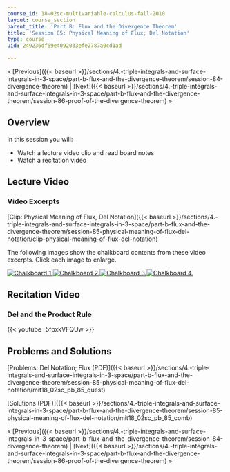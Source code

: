 ```yaml
---
course_id: 18-02sc-multivariable-calculus-fall-2010
layout: course_section
parent_title: 'Part B: Flux and the Divergence Theorem'
title: 'Session 85: Physical Meaning of Flux; Del Notation'
type: course
uid: 249236df69e4092033efe2787a0cd1ad

---
```


« [Previous]({{< baseurl >}}/sections/4.-triple-integrals-and-surface-integrals-in-3-space/part-b-flux-and-the-divergence-theorem/session-84-divergence-theorem) | [Next]({{< baseurl >}}/sections/4.-triple-integrals-and-surface-integrals-in-3-space/part-b-flux-and-the-divergence-theorem/session-86-proof-of-the-divergence-theorem) »

Overview
--------

In this session you will:

*   Watch a lecture video clip and read board notes
*   Watch a recitation video

Lecture Video
-------------

### Video Excerpts

[Clip: Physical Meaning of Flux, Del Notation]({{< baseurl >}}/sections/4.-triple-integrals-and-surface-integrals-in-3-space/part-b-flux-and-the-divergence-theorem/session-85-physical-meaning-of-flux-del-notation/clip-physical-meaning-of-flux-del-notation)

The following images show the chalkboard contents from these video excerpts. Click each image to enlarge.

[![Chalkboard 1.](/coursemedia/18-02sc-multivariable-calculus-fall-2010/eceb6e8ecff54cf0aed3441fe42ec18d_MIT18_02SC_L29Brds_1a.png)](/coursemedia/18-02sc-multivariable-calculus-fall-2010/4cae501e066bb4cae85b842893c8a60d_MIT18_02SC_L29Brds_1.png "Open in a new window.")[![Chalkboard 2.](/coursemedia/18-02sc-multivariable-calculus-fall-2010/2ebbb2daff6fd85a60a5a7445db7d3cb_MIT18_02SC_L29Brds_2a.png)](/coursemedia/18-02sc-multivariable-calculus-fall-2010/a203eaf244c6a618f062c033e0544ef7_MIT18_02SC_L29Brds_2.png "Open in a new window.")[![Chalkboard 3.](/coursemedia/18-02sc-multivariable-calculus-fall-2010/5da9fc3092515f1f0e9dcf60639bc51a_MIT18_02SC_L29Brds_3a.png)](/coursemedia/18-02sc-multivariable-calculus-fall-2010/59719fc1b1dd6a6ac53e513d30edf24c_MIT18_02SC_L29Brds_3.png "Open in a new window.")[![Chalkboard 4.](/coursemedia/18-02sc-multivariable-calculus-fall-2010/62200422b370c1a280ca25d61257b844_MIT18_02SC_L29Brds_4a.png)](/coursemedia/18-02sc-multivariable-calculus-fall-2010/8fdab2373b2f3f701ff9de4752ce23f5_MIT18_02SC_L29Brds_4.png "Open in a new window.")

Recitation Video
----------------

### Del and the Product Rule

{{< youtube _5fpxkVFQUw >}}

Problems and Solutions
----------------------

[Problems: Del Notation; Flux (PDF)]({{< baseurl >}}/sections/4.-triple-integrals-and-surface-integrals-in-3-space/part-b-flux-and-the-divergence-theorem/session-85-physical-meaning-of-flux-del-notation/mit18_02sc_pb_85_quest)

[Solutions (PDF)]({{< baseurl >}}/sections/4.-triple-integrals-and-surface-integrals-in-3-space/part-b-flux-and-the-divergence-theorem/session-85-physical-meaning-of-flux-del-notation/mit18_02sc_pb_85_comb)

« [Previous]({{< baseurl >}}/sections/4.-triple-integrals-and-surface-integrals-in-3-space/part-b-flux-and-the-divergence-theorem/session-84-divergence-theorem) | [Next]({{< baseurl >}}/sections/4.-triple-integrals-and-surface-integrals-in-3-space/part-b-flux-and-the-divergence-theorem/session-86-proof-of-the-divergence-theorem) »